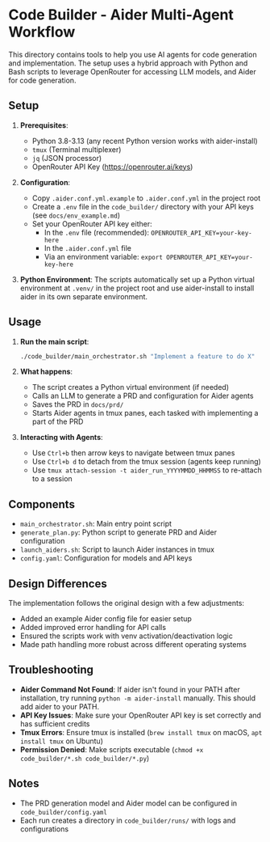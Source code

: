 # Code Builder - Aider Multi-Agent Workflow

This directory contains tools to help you use AI agents for code generation and implementation. The setup uses a hybrid approach with Python and Bash scripts to leverage OpenRouter for accessing LLM models, and Aider for code generation.

## Setup

1. **Prerequisites**:
   - Python 3.8-3.13 (any recent Python version works with aider-install)
   - `tmux` (Terminal multiplexer)
   - `jq` (JSON processor)
   - OpenRouter API Key (https://openrouter.ai/keys)

2. **Configuration**:
   - Copy `.aider.conf.yml.example` to `.aider.conf.yml` in the project root
   - Create a `.env` file in the `code_builder/` directory with your API keys (see `docs/env_example.md`)
   - Set your OpenRouter API key either:
     - In the `.env` file (recommended): `OPENROUTER_API_KEY=your-key-here`
     - In the `.aider.conf.yml` file
     - Via an environment variable: `export OPENROUTER_API_KEY=your-key-here`

3. **Python Environment**:
   The scripts automatically set up a Python virtual environment at `.venv/` in the project root and use aider-install to install aider in its own separate environment.

## Usage

1. **Run the main script**:
   ```bash
   ./code_builder/main_orchestrator.sh "Implement a feature to do X"
   ```

2. **What happens**:
   - The script creates a Python virtual environment (if needed)
   - Calls an LLM to generate a PRD and configuration for Aider agents
   - Saves the PRD in `docs/prd/`
   - Starts Aider agents in tmux panes, each tasked with implementing a part of the PRD

3. **Interacting with Agents**:
   - Use `Ctrl+b` then arrow keys to navigate between tmux panes
   - Use `Ctrl+b d` to detach from the tmux session (agents keep running)
   - Use `tmux attach-session -t aider_run_YYYYMMDD_HHMMSS` to re-attach to a session

## Components

- `main_orchestrator.sh`: Main entry point script
- `generate_plan.py`: Python script to generate PRD and Aider configuration
- `launch_aiders.sh`: Script to launch Aider instances in tmux
- `config.yaml`: Configuration for models and API keys

## Design Differences

The implementation follows the original design with a few adjustments:

- Added an example Aider config file for easier setup
- Added improved error handling for API calls
- Ensured the scripts work with venv activation/deactivation logic
- Made path handling more robust across different operating systems

## Troubleshooting

- **Aider Command Not Found**: If aider isn't found in your PATH after installation, try running `python -m aider-install` manually. This should add aider to your PATH.
- **API Key Issues**: Make sure your OpenRouter API key is set correctly and has sufficient credits
- **Tmux Errors**: Ensure tmux is installed (`brew install tmux` on macOS, `apt install tmux` on Ubuntu)
- **Permission Denied**: Make scripts executable (`chmod +x code_builder/*.sh code_builder/*.py`)

## Notes

- The PRD generation model and Aider model can be configured in `code_builder/config.yaml`
- Each run creates a directory in `code_builder/runs/` with logs and configurations 